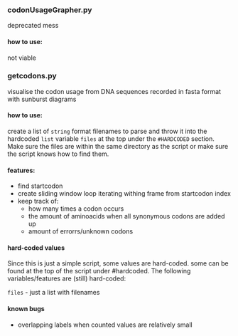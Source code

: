 ### codonUsageGrapher.py
deprecated mess

#### how to use:
not viable

### getcodons.py
visualise the codon usage from  DNA sequences recorded in fasta format
with sunburst diagrams

#### how to use:
create a list of ```string``` format filenames to parse and
throw it into the hardcoded ```list``` variable ```files```
at the top under the ```#HARDCODED``` section. Make sure the files are
within the same directory as the script or make sure the script knows
how to find them.

#### features:

- find startcodon
- create sliding window loop iterating withing frame from startcodon index
- keep track of:
	- how many times a codon occurs
	- the amount of aminoacids when all synonymous codons are added up
	- amount of errorrs/unknown codons
                  
#### hard-coded values 
Since this is just a simple script, some values are hard-coded. some can be found at the top of the script under #hardcoded. The following variables/features are (still) hard-coded:

```files``` - just a list with filenames

#### known bugs
- overlapping labels when counted values are relatively small

